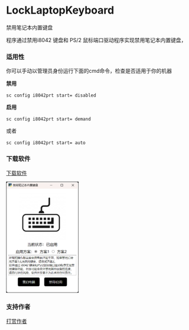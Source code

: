 # LockLaptopKeyboard


禁用笔记本内置键盘

程序通过禁用i8042 键盘和 PS/2 鼠标端口驱动程序实现禁用笔记本内置键盘，


### 适用性

你可以手动以管理员身份运行下面的cmd命令，检查是否适用于你的机器

**禁用**
```shell
sc config i8042prt start= disabled
```

**启用**
```shell
sc config i8042prt start= demand
```
或者
```shell
sc config i8042prt start= auto
```

### 下载软件

[下载软件](https://github.com/xx025/LockLaptopKeyboard/releases/download/1/LockLaptopKeyboard.exe)


<img src="img/img.png" style="height:300px;width:auto" alt="1"/>

### 支持作者

[打赏作者](https://gist.github.com/xx025/63f9621e77d603c7ca7935e72a58f929)

